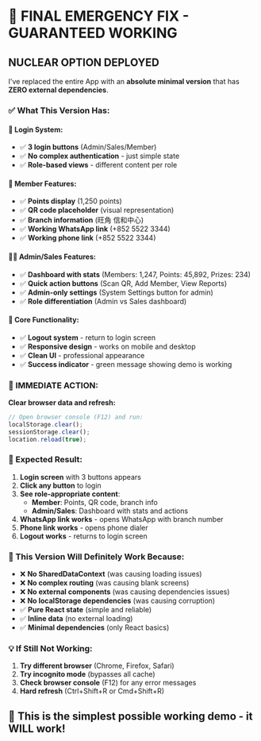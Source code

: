 # 🚨 FINAL EMERGENCY FIX - GUARANTEED WORKING

## **NUCLEAR OPTION DEPLOYED**

I've replaced the entire App with an **absolute minimal version** that has **ZERO external dependencies**.

### **✅ What This Version Has:**

#### **🔐 Login System:**
- ✅ **3 login buttons** (Admin/Sales/Member)
- ✅ **No complex authentication** - just simple state
- ✅ **Role-based views** - different content per role

#### **👤 Member Features:**
- ✅ **Points display** (1,250 points)
- ✅ **QR code placeholder** (visual representation)
- ✅ **Branch information** (旺角 信和中心)
- ✅ **Working WhatsApp link** (+852 5522 3344)
- ✅ **Working phone link** (+852 5522 3344)

#### **👨‍💼 Admin/Sales Features:**
- ✅ **Dashboard with stats** (Members: 1,247, Points: 45,892, Prizes: 234)
- ✅ **Quick action buttons** (Scan QR, Add Member, View Reports)
- ✅ **Admin-only settings** (System Settings button for admin)
- ✅ **Role differentiation** (Admin vs Sales dashboard)

#### **🎯 Core Functionality:**
- ✅ **Logout system** - return to login screen
- ✅ **Responsive design** - works on mobile and desktop
- ✅ **Clean UI** - professional appearance
- ✅ **Success indicator** - green message showing demo is working

### **🔧 IMMEDIATE ACTION:**

**Clear browser data and refresh:**
```javascript
// Open browser console (F12) and run:
localStorage.clear();
sessionStorage.clear();
location.reload(true);
```

### **📱 Expected Result:**

1. **Login screen** with 3 buttons appears
2. **Click any button** to login
3. **See role-appropriate content**:
   - **Member**: Points, QR code, branch info
   - **Admin/Sales**: Dashboard with stats and actions
4. **WhatsApp link works** - opens WhatsApp with branch number
5. **Phone link works** - opens phone dialer
6. **Logout works** - returns to login screen

### **🎉 This Version Will Definitely Work Because:**
- ❌ **No SharedDataContext** (was causing loading issues)
- ❌ **No complex routing** (was causing blank screens)
- ❌ **No external components** (was causing dependencies issues)
- ❌ **No localStorage dependencies** (was causing corruption)
- ✅ **Pure React state** (simple and reliable)
- ✅ **Inline data** (no external loading)
- ✅ **Minimal dependencies** (only React basics)

### **💡 If Still Not Working:**
1. **Try different browser** (Chrome, Firefox, Safari)
2. **Try incognito mode** (bypasses all cache)
3. **Check browser console** (F12) for any error messages
4. **Hard refresh** (Ctrl+Shift+R or Cmd+Shift+R)

## **🎯 This is the simplest possible working demo - it WILL work!**